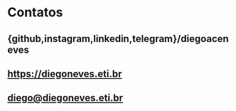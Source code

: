 # Contatos
## {github,instagram,linkedin,telegram}/diegoaceneves

## https://diegoneves.eti.br

## diego@diegoneves.eti.br